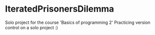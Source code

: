 # IteratedPrisonersDilemma
Solo project for the course 'Basics of programming 2'
Practicing version control on a solo project :)
